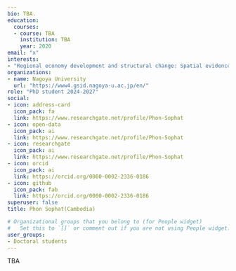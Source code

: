 ```yaml
---
bio: TBA.
education:
  courses:
  - course: TBA
    institution: TBA
    year: 2020
email: "x"
interests:
- "Regional economy development and structural change: Spatial evidence from north-eastern China" 
organizations:
- name: Nagoya University
  url: "https://www4.gsid.nagoya-u.ac.jp/en/"
role: "PhD student 2024-2027"
social:
- icon: address-card
  icon_pack: fa
  link: https://www.researchgate.net/profile/Phon-Sophat
- icon: open-data
  icon_pack: ai
  link: https://www.researchgate.net/profile/Phon-Sophat
- icon: researchgate
  icon_pack: ai
  link: https://www.researchgate.net/profile/Phon-Sophat
- icon: orcid
  icon_pack: ai
  link: https://orcid.org/0000-0002-2336-0186
- icon: github
  icon_pack: fab
  link: https://orcid.org/0000-0002-2336-0186
superuser: false
title: Phon Sophat(Cambodia)

# Organizational groups that you belong to (for People widget)
#   Set this to `[]` or comment out if you are not using People widget.
user_groups:
- Doctoral students
---
```


TBA
